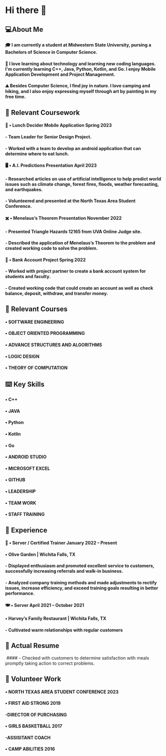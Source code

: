 # Hi there 👋

## :computer:About Me

#### :mortar_board: I am currently a student at Midwestern State University, pursing a Bachelors of Science in Computer Science. 
#### :floppy_disk: I love learning about technology and learning new coding languages. I'm currently learning C++, Java, Python, Kotlin, and Go. I enjoy Mobile Application Development and Project Management.
#### :mountain: Besides Computer Science, I find joy in nature. I love camping and hiking, and I also enjoy expressing myself through art by painting in my free time.

## :closed_book: Relevant Coursework
#### :sandwich: • Lunch Decider Mobile Application          Spring 2023
#### - Team Leader for Senior Design Project.
#### - Worked with a team to develop an android application that can determine where to eat lunch.
#### 	:desktop_computer: • A.I. Predictions Presentation          April 2023
#### - Researched articles on use of artificial intelligence to help predict world issues such as climate change, forest fires, floods, weather forecasting, and earthquakes.
#### - Volunteered and presented at the North Texas Area Student Conference.
#### :heavy_multiplication_x: • Menelaus’s Theorem Presentation          November 2022
#### - Presented Triangle Hazards 12165 from UVA Online Judge site.
#### - Described the application of Menelaus’s Theorem to the problem and created working code to solve the problem.
#### :bank: • Bank Account Project          Spring 2022
#### - Worked with project partner to create a bank account system for students and faculty.
#### - Created working code that could create an account as well as check balance, deposit, withdraw, and transfer money.

## :notebook: Relevant Courses
#### • SOFTWARE ENGINEERING
#### • OBJECT ORIENTED PROGRAMMING
#### • ADVANCE STRUCTURES AND ALGORITHMS
#### • LOGIC DESIGN
#### • THEORY OF COMPUTATION

## 	:keyboard: Key Skills 
#### • C++
#### • JAVA
#### • Python
#### • Kotlin
#### • Go
#### • ANDROID STUDIO
#### • MICROSOFT EXCEL
#### • GITHUB
#### • LEADERSHIP
#### • TEAM WORK
#### • STAFF TRAINING

## :office: Experience
#### 	:fork_and_knife: • Server / Certified Trainer          January 2022 – Present
#### • Olive Garden | Wichita Falls, TX
#### - Displayed enthusiasm and promoted excellent service to customers, successfully increasing referrals and walk-in business.
#### - Analyzed company training methods and made adjustments to rectify issues, increase efficiency, and exceed training goals resulting in better performance.
#### :plate_with_cutlery: • Server April 2021 – October 2021
#### • Harvey’s Family Restaurant | Wichita Falls, TX
#### - Cultivated warm relationships with regular customers

## :page_facing_up: Actual Resume
<img src >
#### - Checked with customers to determine satisfaction with meals promptly taking action to correct problems.

## :toolbox: Volunteer Work 
#### • NORTH TEXAS AREA STUDENT CONFERENCE           2023
#### • FIRST AID STRONG           2019
####     -DIRECTOR OF PURCHASING
#### • GIRLS BASKETBALL           2017
####     -ASSISITANT COACH
#### • CAMP ABILITIES           2016
